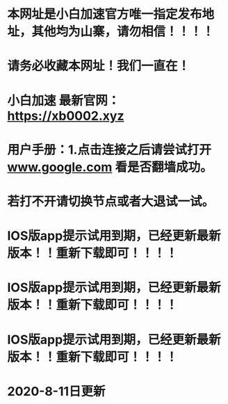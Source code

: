 

# 本网址是小白加速官方唯一指定发布地址，其他均为山寨，请勿相信！！！！

# 请务必收藏本网址！我们一直在！

# 小白加速 最新官网：https://xb0002.xyz



# 用户手册：1.点击连接之后请尝试打开 www.google.com 看是否翻墙成功。
#             若打不开请切换节点或者大退试一试。


# IOS版app提示试用到期，已经更新最新版本！！重新下载即可！！！！
# IOS版app提示试用到期，已经更新最新版本！！重新下载即可！！！！
# IOS版app提示试用到期，已经更新最新版本！！重新下载即可！！！！

# 2020-8-11日更新
